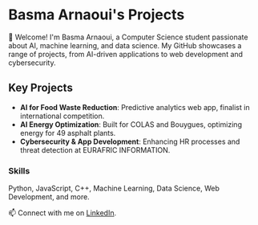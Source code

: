 # Basma Arnaoui's Projects

👋 Welcome! I'm Basma Arnaoui, a Computer Science student passionate about AI, machine learning, and data science. My GitHub showcases a range of projects, from AI-driven applications to web development and cybersecurity. 

## Key Projects
- **AI for Food Waste Reduction**: Predictive analytics web app, finalist in international competition.
- **AI Energy Optimization**: Built for COLAS and Bouygues, optimizing energy for 49 asphalt plants.
- **Cybersecurity & App Development**: Enhancing HR processes and threat detection at EURAFRIC INFORMATION.

### Skills
Python, JavaScript, C++, Machine Learning, Data Science, Web Development, and more.

📫 Connect with me on [LinkedIn](https://www.linkedin.com/in/basma-arnaoui-692995218/).
